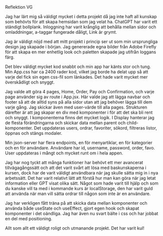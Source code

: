 Reflektion VG

Jag har lärt mig så väldigt mycket i detta projekt då jag inte haft all kunskap som behövts för att skapa hemsidan som jag velat ha. ChatGPT har varit ett ständigt bollplank. Inloggning har varit krånglig att behålla mellan sidor och omladdningar, a-taggar fungerade dåligt, Link är grymt.

Jag är väldigt nöjd med att mitt projekt i princip ser ut som min ursprungliga design jag skapade i början. Jag genererade egna bilder från Adobe Firefly för att skapa en mer enhetlig look och paletten skapade jag utifrån loggans färg.

Det blev väldigt mycket kod snabbt och min app har känts stor och tung. Min App.css har ca 2400 rader kod, vilket jag borde ha delat upp så att varje del fick sin egen css-fil som länkades. Det hade varit mycket mer överskådligt och snyggt.

Jag valde att göra 4 pages, Home, Order, Pay och Confirmation, och varje page använder sig av route i App.jsx. Här valde jag att lägga navbar och footer så att de alltid syns på alla sidor utan att jag behöver lägga till dem varje gång. Jag skickar även med user-värde till alla pages.
Strukturen därefter är att jag skapar en div med komponenter i för att det ska bli rent och snyggt. I komponenterna finns det mycket logik. I Display hanterar jag de flesta förändringarna och skickar data mellan parent och child-komponenter. Det uppdateras users, ordrar, favoriter, sökord, filtreras listor, öppnas och stängs modaler.

Min json-server har flera endpoints, en för menyartiklar, en för kategorier och en för användare. Användare har id, username, password, order, favo. User uppdateras i mångt och mycket runt om i hela appen.

Jag har nog tyckt att många funktioner har behövt ett mer avancerat tillvägagångssätt och att det varit svårt att lösa med baskunskaperna i kursen, dock har de varit väldigt användbara när jag skulle sätta mig in i nya arbetssätt. Det har varit relativt lätt att förstå hur man kan göra när jag letat information eller GPT visat olika sätt. Något som hade varit till hjälp och som du kanske vill ta med i kommande kurs är localStorage, den har varit guld att använda när man vill sätta ordrar till någon som inte är en användare.

Jag har verkligen fått träna på att skicka data mellan komponenter och använda både useState och useEffect, gjort egen hook och skapat komponenter i det oändliga. Jag har även nu svart bälte i css och har jobbat en del med positioning.

Allt som allt ett väldigt roligt och utmanande projekt. Det har varit kul!